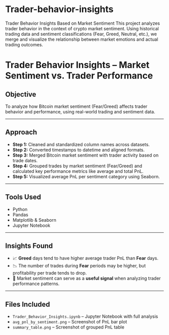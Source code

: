 # Trader-behavior-insights
Trader Behavior Insights Based on Market Sentiment  This project analyzes trader behavior in the context of crypto market sentiment. Using historical trading data and sentiment classifications (Fear, Greed, Neutral, etc.), we merge and visualize the relationship between market emotions and actual trading outcomes. 

#  Trader Behavior Insights – Market Sentiment vs. Trader Performance

##  Objective

To analyze how Bitcoin market sentiment (Fear/Greed) affects trader behavior and performance, using real-world trading and sentiment data.

---

##  Approach

- **Step 1:** Cleaned and standardized column names across datasets.
- **Step 2:** Converted timestamps to datetime and aligned formats.
- **Step 3:** Merged Bitcoin market sentiment with trader activity based on trade dates.
- **Step 4:** Grouped trades by market sentiment (Fear/Greed) and calculated key performance metrics like average and total PnL.
- **Step 5:** Visualized average PnL per sentiment category using Seaborn.

---

##  Tools Used

- Python 
- Pandas 
- Matplotlib & Seaborn 
- Jupyter Notebook

---

## Insights Found

- 📈 **Greed** days tend to have higher average trader PnL than **Fear** days.
- 📉 The number of trades during **Fear** periods may be higher, but profitability per trade tends to drop.
- 🔄 Market sentiment can serve as a **useful signal** when analyzing trader performance patterns.

---

##  Files Included

- `Trader_Behavior_Insights.ipynb` – Jupyter Notebook with full analysis
- `avg_pnl_by_sentiment.png` – Screenshot of PnL bar plot
- `summary_table.png` – Screenshot of grouped PnL table
